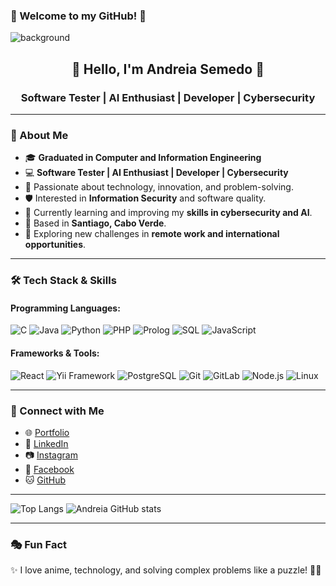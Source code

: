### 🖤 Welcome to my GitHub! 🖤 
![background](https://github.com/user-attachments/assets/da46c968-8729-4145-9b7e-8c2a240c06f3)
<h2 align="center">🌙 Hello, I'm Andreia Semedo 🌟</h2>
<h3 align="center">Software Tester | AI Enthusiast | Developer | Cybersecurity </h3>

---

### 🌸 About Me

- 🎓 **Graduated in Computer and Information Engineering**
- 💻 **Software Tester | AI Enthusiast | Developer | Cybersecurity**
- 🚀 Passionate about technology, innovation, and problem-solving.
- 🛡️ Interested in **Information Security** and software quality.
- 🔬 Currently learning and improving my **skills in cybersecurity and AI**.
- 📍 Based in **Santiago, Cabo Verde**.
- 🌱 Exploring new challenges in **remote work and international opportunities**.

---

### 🛠️ Tech Stack & Skills

#### **Programming Languages:**
![C](https://img.shields.io/badge/-C-00599C?style=flat-square&logo=c&logoColor=white)
![Java](https://img.shields.io/badge/-Java-007396?style=flat-square&logo=java)
![Python](https://img.shields.io/badge/-Python-3776AB?style=flat-square&logo=python&logoColor=white)
![PHP](https://img.shields.io/badge/-PHP-777BB4?style=flat-square&logo=php&logoColor=white)
![Prolog](https://img.shields.io/badge/-Prolog-FF4B00?style=flat-square&logo=prolog&logoColor=white)
![SQL](https://img.shields.io/badge/-SQL-4479A1?style=flat-square&logo=mysql&logoColor=white)
![JavaScript](https://img.shields.io/badge/-JavaScript-F7DF1E?style=flat-square&logo=javascript&logoColor=black)

#### **Frameworks & Tools:**
![React](https://img.shields.io/badge/-React-61DAFB?style=flat-square&logo=react&logoColor=black)
![Yii Framework](https://img.shields.io/badge/-Yii-808080?style=flat-square&logo=yii&logoColor=white)
![PostgreSQL](https://img.shields.io/badge/-PostgreSQL-336791?style=flat-square&logo=postgresql&logoColor=white)
![Git](https://img.shields.io/badge/-Git-F05032?style=flat-square&logo=git&logoColor=white)
![GitLab](https://img.shields.io/badge/-GitLab-FCA121?style=flat-square&logo=gitlab)
![Node.js](https://img.shields.io/badge/Node.js-43853D?style=flat-square&logo=node.js&logoColor=white)
![Linux](https://img.shields.io/badge/-Linux-FCC624?style=flat-square&logo=linux&logoColor=black)

---

### 📲 Connect with Me

- 🌐 [Portfolio](https://www.andreiasemedo.bio)
- 🔗 [LinkedIn](https://www.linkedin.com/in/andreia-semedo-a6410b234/)
- 📷 [Instagram](https://www.instagram.com/_andrah__/)
- 📘 [Facebook](https://www.facebook.com/andreia.semedo.986/)
- 🐱 [GitHub](https://github.com/Andreia797)

---
![Top Langs](https://github-readme-stats.vercel.app/api/top-langs/?username=andreia797&layout=compact&theme=dracula)
![Andreia GitHub stats](https://github-readme-stats.vercel.app/api?username=andreia797&show_icons=true&theme=dracula)


---
### 🎭 Fun Fact

✨ I love anime, technology, and solving complex problems like a puzzle! 🧩💡

